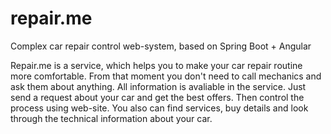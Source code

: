 # repair.me
Complex car repair control web-system, based on Spring Boot + Angular

Repair.me is a service, which helps you to make your car repair routine more comfortable. From that moment you don't need to call mechanics and ask them about anything. All information is avaliable in the service. Just send a request about your car and get the best offers. Then control the process using web-site. You also can find services, buy details and look through the technical information about your car. 
